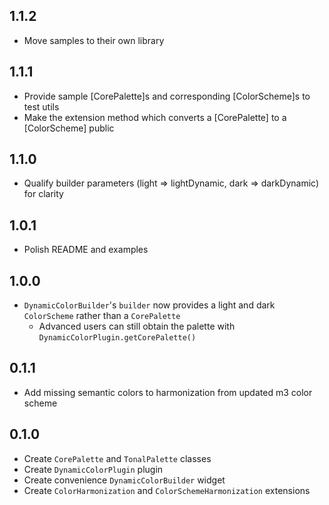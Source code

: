 ## 1.1.2

- Move samples to their own library

## 1.1.1

- Provide sample [CorePalette]s and corresponding [ColorScheme]s to test utils
- Make the extension method which converts a [CorePalette] to a [ColorScheme] public

## 1.1.0

- Qualify builder parameters (light => lightDynamic, dark => darkDynamic) for clarity

## 1.0.1

- Polish README and examples

## 1.0.0

- `DynamicColorBuilder`'s `builder` now provides a light and dark `ColorScheme` rather than a `CorePalette`
  - Advanced users can still obtain the palette with `DynamicColorPlugin.getCorePalette()`

## 0.1.1

- Add missing semantic colors to harmonization from updated m3 color scheme

## 0.1.0

- Create `CorePalette` and `TonalPalette` classes
- Create `DynamicColorPlugin` plugin
- Create convenience `DynamicColorBuilder` widget
- Create `ColorHarmonization` and `ColorSchemeHarmonization` extensions
